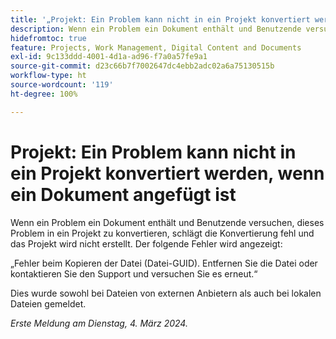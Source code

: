 ```yaml
---
title: '„Projekt: Ein Problem kann nicht in ein Projekt konvertiert werden, wenn ein Dokument angefügt ist“'
description: Wenn ein Problem ein Dokument enthält und Benutzende versuchen, dieses Problem in ein Projekt zu konvertieren, schlägt die Konvertierung fehl und das Projekt wird nicht erstellt. Es wird ein Fehler angezeigt.
hidefromtoc: true
feature: Projects, Work Management, Digital Content and Documents
exl-id: 9c133ddd-4001-4d1a-ad96-f7a0a57fe9a1
source-git-commit: d23c66b7f7002647dc4ebb2adc02a6a75130515b
workflow-type: ht
source-wordcount: '119'
ht-degree: 100%

---
```


# Projekt: Ein Problem kann nicht in ein Projekt konvertiert werden, wenn ein Dokument angefügt ist

<!--

>[!NOTE]
>
>This issue was fixed on May 23, 2024.

-->

Wenn ein Problem ein Dokument enthält und Benutzende versuchen, dieses Problem in ein Projekt zu konvertieren, schlägt die Konvertierung fehl und das Projekt wird nicht erstellt. Der folgende Fehler wird angezeigt:

„Fehler beim Kopieren der Datei (Datei-GUID). Entfernen Sie die Datei oder kontaktieren Sie den Support und versuchen Sie es erneut.“

Dies wurde sowohl bei Dateien von externen Anbietern als auch bei lokalen Dateien gemeldet.

_Erste Meldung am Dienstag, 4. März 2024._
